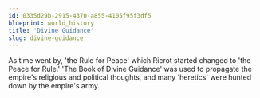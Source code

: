 ```yaml
---
id: 0335d29b-2915-4370-a855-4105f95f3df5
blueprint: world_history
title: 'Divine Guidance'
slug: divine-guidance
---
```

As time went by, 'the Rule for Peace' which Ricrot started changed to 'the Peace for Rule.' 'The Book of Divine Guidance' was used to propagate the empire's religious and political thoughts, and many 'heretics' were hunted down by the empire's army.